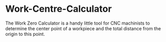 # Work-Centre-Calculator
The Work Zero Calculator is a handy little tool for CNC machinists to determine the center point of a workpiece and the total distance from the origin to this point. 

